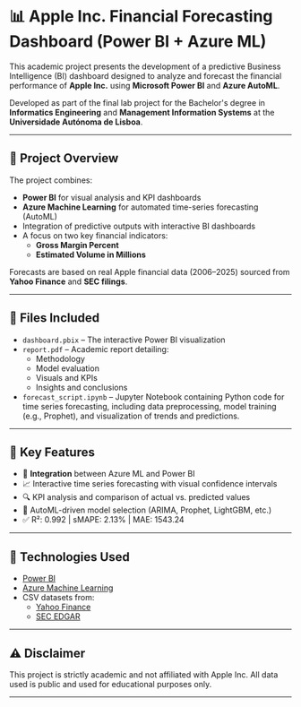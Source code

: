 # 📊 Apple Inc. Financial Forecasting Dashboard (Power BI + Azure ML)

This academic project presents the development of a predictive Business Intelligence (BI) dashboard designed to analyze and forecast the financial performance of **Apple Inc.** using **Microsoft Power BI** and **Azure AutoML**.

Developed as part of the final lab project for the Bachelor's degree in **Informatics Engineering** and **Management Information Systems** at the **Universidade Autónoma de Lisboa**.

---

## 🚀 Project Overview

The project combines:

- **Power BI** for visual analysis and KPI dashboards
- **Azure Machine Learning** for automated time-series forecasting (AutoML)
- Integration of predictive outputs with interactive BI dashboards
- A focus on two key financial indicators:
  - **Gross Margin Percent**
  - **Estimated Volume in Millions**

Forecasts are based on real Apple financial data (2006–2025) sourced from **Yahoo Finance** and **SEC filings**.

---

## 📁 Files Included

- `dashboard.pbix` – The interactive Power BI visualization
- `report.pdf` – Academic report detailing:
  - Methodology
  - Model evaluation
  - Visuals and KPIs
  - Insights and conclusions
- `forecast_script.ipynb` – Jupyter Notebook containing Python code for time series forecasting, including data preprocessing, model training (e.g., Prophet), and visualization of trends and predictions.

---

## 📌 Key Features

- 🔗 **Integration** between Azure ML and Power BI
- 📈 Interactive time series forecasting with visual confidence intervals
- 🔍 KPI analysis and comparison of actual vs. predicted values
- 🤖 AutoML-driven model selection (ARIMA, Prophet, LightGBM, etc.)
- ✅ R²: 0.992 | sMAPE: 2.13% | MAE: 1543.24

---

## 🧰 Technologies Used

- [Power BI](https://powerbi.microsoft.com/)
- [Azure Machine Learning](https://azure.microsoft.com/en-us/products/machine-learning/)
- CSV datasets from:
  - [Yahoo Finance](https://finance.yahoo.com/)
  - [SEC EDGAR](https://www.sec.gov/edgar.shtml)

---

## ⚠️ Disclaimer

This project is strictly academic and not affiliated with Apple Inc. All data used is public and used for educational purposes only.

---
